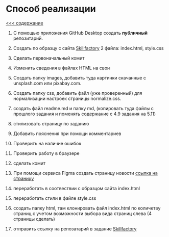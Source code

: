# Способ реализации

[<<< содержание](./technicalspecification.md)

1. С помощью приложения GitHub Desktop создать **публичный** репозитарий.
2. Создать по образцу с сайта
[Skillfactory](https://lms.skillfactory.ru/courses/course-v1:SkillFactory+PHPDEV+2021/courseware/8178c83c97104926adc906913c7c9f18/847286cc2826437e99501054a0dae0ff/11?activate_block_id=block-v1%3ASkillFactory%2BPHPDEV%2B2021%2Btype%40vertical%2Bblock%4008cd6d7f4d8c4305a320a4455413d25c)
2 файла: 
index.html,
style.css

3. Сделать первоначальный комит
4. Изменить сведения в файлах HTML на свои
5. Создать папку images, добавить туда картинки скачанные с  unsplash.com или pixabay.com.
6. Создать папку css, добавить файл (уже проверенный) для нормализации настроек страницы normalize.css.
7. создать файл readme.md и папку md, (копировать туда файлы с прошлого задания и поменять содержание с 4.9 задания на 5.11)
8. стилизовать страницу по заданию
9. Добавить пояснения при помощи комментариев
10. Проверить на наличие ошибок
11. Проверить работу в браузере
12. сделать комит
13. При помощи сервиса Figma создать страницу новости
[ссылка на страницу](https://www.figma.com/file/A8XFrrg6FJ1kWuUUqTIaqN/My-first-file?node-id=0%3A1)
14. переработать в соотвествии с образцом сайта index.html
15. переработать стили в файле style.css
16. создать папку html, там клонировать файл index.html по количетву страниц с учетом возможности выбора вида страниц слева (4 страницы сделать)
17. отправить ссылку на репозатарий в задание
[Skillfactory](https://lms.skillfactory.ru/courses/course-v1:SkillFactory+PHPDEV+2021/courseware/8178c83c97104926adc906913c7c9f18/847286cc2826437e99501054a0dae0ff/11?activate_block_id=block-v1%3ASkillFactory%2BPHPDEV%2B2021%2Btype%40vertical%2Bblock%4008cd6d7f4d8c4305a320a4455413d25c)
